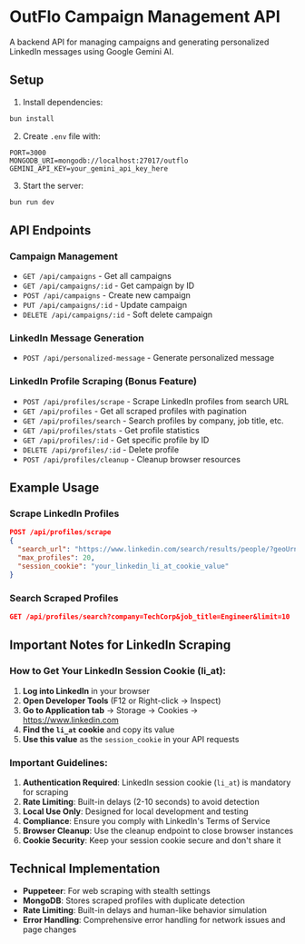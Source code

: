 # OutFlo Campaign Management API

A backend API for managing campaigns and generating personalized LinkedIn messages using Google Gemini AI.

## Setup

1. Install dependencies:
```bash
bun install
```

2. Create `.env` file with:
```
PORT=3000
MONGODB_URI=mongodb://localhost:27017/outflo
GEMINI_API_KEY=your_gemini_api_key_here
```

3. Start the server:
```bash
bun run dev
```

## API Endpoints

### Campaign Management

- `GET /api/campaigns` - Get all campaigns
- `GET /api/campaigns/:id` - Get campaign by ID
- `POST /api/campaigns` - Create new campaign
- `PUT /api/campaigns/:id` - Update campaign
- `DELETE /api/campaigns/:id` - Soft delete campaign

### LinkedIn Message Generation

- `POST /api/personalized-message` - Generate personalized message

### LinkedIn Profile Scraping (Bonus Feature)

- `POST /api/profiles/scrape` - Scrape LinkedIn profiles from search URL
- `GET /api/profiles` - Get all scraped profiles with pagination
- `GET /api/profiles/search` - Search profiles by company, job title, etc.
- `GET /api/profiles/stats` - Get profile statistics
- `GET /api/profiles/:id` - Get specific profile by ID
- `DELETE /api/profiles/:id` - Delete profile
- `POST /api/profiles/cleanup` - Cleanup browser resources

## Example Usage

### Scrape LinkedIn Profiles
```json
POST /api/profiles/scrape
{
  "search_url": "https://www.linkedin.com/search/results/people/?geoUrn=%5B%22103644278%22%5D&industry=%5B%221594%22%2C%221862%22%2C%2280%22%5D&keywords=%22lead%20generation%20agency%22&origin=GLOBAL_SEARCH_HEADER&sid=z%40k&titleFreeText=Founder",
  "max_profiles": 20,
  "session_cookie": "your_linkedin_li_at_cookie_value"
}
```

### Search Scraped Profiles
```json
GET /api/profiles/search?company=TechCorp&job_title=Engineer&limit=10
```

## Important Notes for LinkedIn Scraping

### How to Get Your LinkedIn Session Cookie (li_at):

1. **Log into LinkedIn** in your browser
2. **Open Developer Tools** (F12 or Right-click → Inspect)
3. **Go to Application tab** → Storage → Cookies → https://www.linkedin.com
4. **Find the `li_at` cookie** and copy its value
5. **Use this value** as the `session_cookie` in your API requests

### Important Guidelines:

1. **Authentication Required**: LinkedIn session cookie (`li_at`) is mandatory for scraping
2. **Rate Limiting**: Built-in delays (2-10 seconds) to avoid detection
3. **Local Use Only**: Designed for local development and testing
4. **Compliance**: Ensure you comply with LinkedIn's Terms of Service
5. **Browser Cleanup**: Use the cleanup endpoint to close browser instances
6. **Cookie Security**: Keep your session cookie secure and don't share it

## Technical Implementation

- **Puppeteer**: For web scraping with stealth settings
- **MongoDB**: Stores scraped profiles with duplicate detection
- **Rate Limiting**: Built-in delays and human-like behavior simulation
- **Error Handling**: Comprehensive error handling for network issues and page changes

